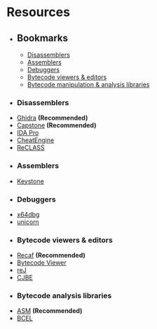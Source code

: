 # Resources

- ## Bookmarks
    - [Disassemblers](#disassemblers)
    - [Assemblers](#assemblers)
    - [Debuggers](#debuggers)
    - [Bytecode viewers & editors](bytecode-viewers-&-editors)
    - [Bytecode manipulation & analysis libraries](#bytecode-analysis-libraries)

- ### Disassemblers
* [Ghidra](https://github.com/NationalSecurityAgency/ghidra/releases) **(Recommended)**
* [Capstone](http://www.capstone-engine.org/) **(Recommended)**
* [IDA Pro](https://hex-rays.com/ida-pro/)
* [CheatEngine](https://www.cheatengine.org/)
* [ReCLASS](https://github.com/ReClassNET/ReClass.NET)

- ### Assemblers
* [Keystone](https://github.com/keystone-engine/keystone/)

- ### Debuggers
* [x64dbg](http://x64dbg.com/#start)
* [unicorn](https://github.com/unicorn-engine/unicorn)

- ### Bytecode viewers & editors
* [Recaf](https://github.com/Col-E/Recaf) **(Recommended)**
* [Bytecode Viewer](https://github.com/Konloch/bytecode-viewer)
* [reJ](http://rejava.sourceforge.net/)
* [CJBE](https://github.com/contra/CJBE)

- ### Bytecode analysis libraries
* [ASM](https://asm.ow2.io/) **(Recommended)**
* [BCEL](https://commons.apache.org/proper/commons-bcel/)
